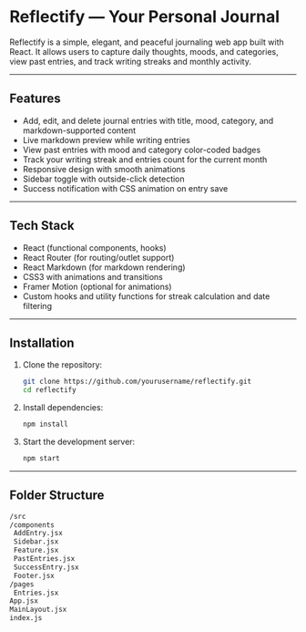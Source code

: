 # Reflectify — Your Personal Journal

Reflectify is a simple, elegant, and peaceful journaling web app built with React. It allows users to capture daily thoughts, moods, and categories, view past entries, and track writing streaks and monthly activity.

---

## Features

- Add, edit, and delete journal entries with title, mood, category, and markdown-supported content
- Live markdown preview while writing entries
- View past entries with mood and category color-coded badges
- Track your writing streak and entries count for the current month
- Responsive design with smooth animations
- Sidebar toggle with outside-click detection
- Success notification with CSS animation on entry save

---

## Tech Stack

- React (functional components, hooks)
- React Router (for routing/outlet support)
- React Markdown (for markdown rendering)
- CSS3 with animations and transitions
- Framer Motion (optional for animations)
- Custom hooks and utility functions for streak calculation and date filtering

---

## Installation

1. Clone the repository:

   ```bash
   git clone https://github.com/yourusername/reflectify.git
   cd reflectify

2. Install dependencies:
   
   ```bash
   npm install

3. Start the development server:
   
   ```bash
   npm start

---

## Folder Structure

```bash
/src
/components
 AddEntry.jsx
 Sidebar.jsx
 Feature.jsx
 PastEntries.jsx
 SuccessEntry.jsx
 Footer.jsx
/pages
 Entries.jsx
App.jsx
MainLayout.jsx
index.js